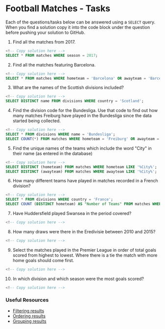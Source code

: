 # Football Matches - Tasks

Each of the questions/tasks below can be answered using a `SELECT` query. When you find a solution copy it into the code block under the question before pushing your solution to GitHub.

1) Find all the matches from 2017.

```sql
<!-- Copy solution here -->
SELECT * FROM matches WHERE season = 2017;

```

2) Find all the matches featuring Barcelona.

```sql
<!-- Copy solution here -->
SELECT * FROM matches WHERE hometeam = 'Barcelona' OR awayteam = 'Barcelona';


```

3) What are the names of the Scottish divisions included?

```sql
<!-- Copy solution here -->
SELECT DISTINCT name FROM divisions WHERE country = 'Scotland';

```

4) Find the division code for the Bundesliga. Use that code to find out how many matches Freiburg have played in the Bundesliga since the data started being collected.

```sql
<!-- Copy solution here -->
SELECT * FROM divisions WHERE name = 'Bundesliga';
SELECT COUNT(*) FROM matches WHERE hometeam = 'Freiburg' OR awayteam = 'Freiburg' AND division_code = 'D1';

```

5) Find the unique names of the teams which include the word "City" in their name (as entered in the database)

```sql
<!-- Copy solution here -->
SELECT DISTINCT (hometeam) FROM matches WHERE hometeam LIKE '%City%';
SELECT DISTINCT (awayteam) FROM matches WHERE awayteam LIKE '%City%';

```

6) How many different teams have played in matches recorded in a French division?

```sql
<!-- Copy solution here -->
SELECT * FROM divisions WHERE country = 'France';
SELECT COUNT (DISTINCT hometeam) AS "Number of Teams" FROM matches WHERE division_code = 'F1' OR division_code = 'D2';

```

7) Have Huddersfield played Swansea in the period covered?

```sql
<!-- Copy solution here -->


```

8) How many draws were there in the Eredivisie between 2010 and 2015?

```sql
<!-- Copy solution here -->


```

9) Select the matches played in the Premier League in order of total goals scored from highest to lowest. Where there is a tie the match with more home goals should come first.

```sql
<!-- Copy solution here -->


```

10) In which division and which season were the most goals scored?

```sql
<!-- Copy solution here -->


```

### Useful Resources

- [Filtering results](https://www.w3schools.com/sql/sql_where.asp)
- [Ordering results](https://www.w3schools.com/sql/sql_orderby.asp)
- [Grouping results](https://www.w3schools.com/sql/sql_groupby.asp)